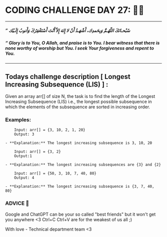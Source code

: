 # CODING CHALLENGE DAY 27: 🌙✨

---

##### ” سُبْحـانَكَ اللّهُـمَّ وَبِحَمدِك، أَشْهَـدُ أَنْ لا إِلهَ إِلاّ أَنْتَ أَسْتَغْفِرُكَ وَأَتوبُ إِلَـيْك

##### “ Glory is to You, O Allah, and praise is to You. I bear witness that there is none worthy of worship but You. I seek Your forgiveness and repent to You.
---

##

## Todays challenge description [ Longest Increasing Subsequence (LIS) ] :

Given an array arr[] of size N, the task is to find the length of the Longest Increasing Subsequence (LIS) i.e., the longest possible subsequence in which the elements of the subsequence are sorted in increasing order.

### Examples: 

        Input: arr[] = {3, 10, 2, 1, 20}
        Output: 3

    - **Explanation:** The longest increasing subsequence is 3, 10, 20

        Input: arr[] = {3, 2}
        Output:1

    - **Explanation:** The longest increasing subsequences are {3} and {2}

        Input: arr[] = {50, 3, 10, 7, 40, 80}
        Output: 4

    - **Explanation:** The longest increasing subsequence is {3, 7, 40, 80}

### ADVICE 💖

Google and ChatGPT can be your so called "best friends" but it won't get you anywhere <3 Ctrl+C Ctrl+V are for the weakest of us all ;)

With love - Technical department team <3
